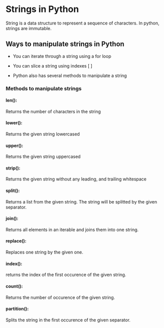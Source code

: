 # Strings in Python

String is a data structure to represent a sequence of characters. In python, strings are immutable.

## Ways to manipulate strings in Python

- You can iterate through  a string using a for loop

- You can slice a string using indexes [ ]

- Python also has several methods to manipulate a string

### Methods to manipulate strings

#### len():
Returns the number of characters in the string

#### lower():
Returns the given string lowercased

#### upper():
Returns the given string uppercased

#### strip():
Returns the given string without any leading, and trailing whitespace

#### split():
Returns a list from the given string. The string will be splitted by the given separator.

#### join():
Returns all elements in an iterable and joins them into one string.

#### replace():
Replaces one string by the given one.

#### index():
returns the index of the first occurence of the given string.

#### count():
Returns the number of occurence of the given string.

#### partition():
Splits the string in the first occurence of the given separator.